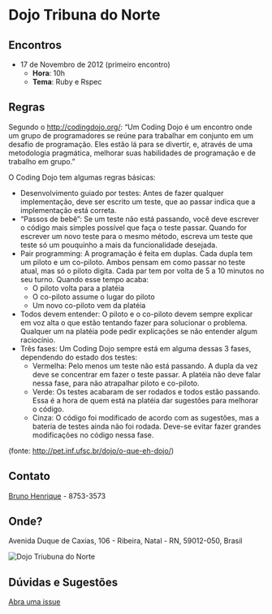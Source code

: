 Dojo Tribuna do Norte
====

Encontros
----

* 17 de Novembro de 2012 (primeiro encontro)
  - **Hora**: 10h
  - **Tema**: Ruby e Rspec

Regras
----

Segundo o http://codingdojo.org/: “Um Coding Dojo é um encontro onde um grupo de programadores se reúne para trabalhar em conjunto em um desafio de programação. Eles estão lá para se divertir, e, através de uma metodologia pragmática, melhorar suas habilidades de programação e de trabalho em grupo.”

O Coding Dojo tem algumas regras básicas:

* Desenvolvimento guiado por testes: Antes de fazer qualquer implementação, deve ser escrito um teste, que ao passar indica que a implementação está correta.
* “Passos de bebê”: Se um teste não está passando, você deve escrever o código mais simples possível que faça o teste passar. Quando for escrever um novo teste para o mesmo método, escreva um teste que teste só um pouquinho a mais da funcionalidade desejada.
* Pair programming: A programação é feita em duplas. Cada dupla tem um piloto e um co-piloto. Ambos pensam em como passar no teste atual, mas só o piloto digita. Cada par tem por volta de 5 a 10 minutos no seu turno. Quando esse tempo acaba:
    - O piloto volta para a platéia
    - O co-piloto assume o lugar do piloto
    - Um novo co-piloto vem da platéia
* Todos devem entender: O piloto e o co-piloto devem sempre explicar em voz alta o que estão tentando fazer para solucionar o problema. Qualquer um na platéia pode pedir explicações se não entender algum raciocínio.
* Três fases: Um Coding Dojo sempre está em alguma dessas 3 fases, dependendo do estado dos testes:
    - Vermelha: Pelo menos um teste não está passando. A dupla da vez deve se concentrar em fazer o teste passar. A platéia não deve falar nessa fase, para não atrapalhar piloto e co-piloto.
    - Verde: Os testes acabaram de ser rodados e todos estão passando. Essa é a hora de quem está na platéia dar sugestões para melhorar o código.
    - Cinza: O código foi modificado de acordo com as sugestões, mas a bateria de testes ainda não foi rodada. Deve-se evitar fazer grandes modificações no código nessa fase.

(fonte: http://pet.inf.ufsc.br/dojo/o-que-eh-dojo/)


Contato
----
[Bruno Henrique](http://github.com/brunohenrique) - 8753-3573

Onde?
----

Avenida Duque de Caxias, 106 - Ribeira, Natal - RN, 59012-050, Brasil

![Dojo Triubuna do Norte](http://maps.googleapis.com/maps/api/staticmap?center=-5.776689,-35.203822&zoom=15&size=500x500&sensor=false&markers=color:green%7C%7C-5.776689,-35.203822)

Dúvidas e Sugestões
----
[Abra uma issue](https://github.com/TribunaDoNorte/dojo/issues)

